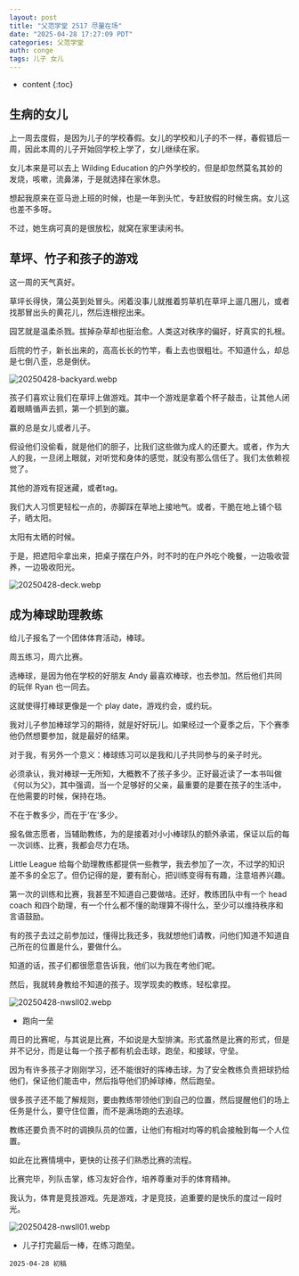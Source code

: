 ```yaml
---
layout: post
title: "父范学堂 2517 尽量在场"
date: "2025-04-28 17:27:09 PDT"
categories: 父范学堂
auth: conge
tags: 儿子 女儿 
---
```

* content
{:toc}

## 生病的女儿

上一周去度假，是因为儿子的学校春假。女儿的学校和儿子的不一样，春假错后一周，因此本周的儿子开始回学校上学了，女儿继续在家。

女儿本来是可以去上 Wilding Education 的户外学校的，但是却忽然莫名其妙的发烧，咳嗽，流鼻涕，于是就选择在家休息。





想起我原来在亚马逊上班的时候，也是一年到头忙，专赶放假的时候生病。女儿这也差不多呀。

不过，她生病可真的是很放松，就窝在家里读闲书。

## 草坪、竹子和孩子的游戏

这一周的天气真好。

草坪长得快，蒲公英到处冒头。闲着没事儿就推着剪草机在草坪上遛几圈儿，或者找那冒出头的黄花儿，然后连根挖出来。

园艺就是温柔杀戮。拔掉杂草却也挺治愈。人类这对秩序的偏好，好真实的扎根。

后院的竹子，新长出来的，高高长长的竹竿，看上去也很粗壮。不知道什么，却总是七倒八歪，总是倒伏。

![20250428-backyard.webp](https://s2.loli.net/2025/04/29/ZViM2twsAXbY8yn.webp)

孩子们喜欢让我们在草坪上做游戏。其中一个游戏是拿着个杯子敲击，让其他人闭着眼睛循声去抓，第一个抓到的赢。

赢的总是女儿或者儿子。

假设他们没偷看，就是他们的胆子，比我们这些做为成人的还要大。或者，作为大人的我，一旦闭上眼就，对听觉和身体的感觉，就没有那么信任了。我们太依赖视觉了。

其他的游戏有捉迷藏，或者tag。

我们大人习惯更轻松一点的，赤脚踩在草地上接地气。或者，干脆在地上铺个毯子，晒太阳。

太阳有太晒的时候。

于是，把遮阳伞拿出来，把桌子摆在户外，时不时的在户外吃个晚餐，一边吸收营养，一边吸收阳光。

![20250428-deck.webp](https://s2.loli.net/2025/04/29/RSpEgTvFNtAo3Us.webp)

## 成为棒球助理教练

给儿子报名了一个团体体育活动，棒球。

周五练习，周六比赛。

选棒球，是因为他在学校的好朋友 Andy 最喜欢棒球，也去参加。然后他们共同的玩伴 Ryan 也一同去。

这就使得打棒球更像是一个 play date，游戏约会，或约玩。

我对儿子参加棒球学习的期待，就是好好玩儿。如果经过一个夏季之后，下个赛季他仍然想要参加，就是最好的结果。

对于我，有另外一个意义：棒球练习可以是我和儿子共同参与的亲子时光。

必须承认，我对棒球一无所知，大概教不了孩子多少。正好最近读了一本书叫做《何以为父》，其中强调，当一个足够好的父亲，最重要的是要在孩子的生活中，在他需要的时候，保持在场。

不在于教多少，而在于‘在’多少。

报名做志愿者，当辅助教练，为的是接着对小小棒球队的额外承诺，保证以后的每一次训练、比赛，我都会尽力在场。

Little League 给每个助理教练都提供一些教学，我去参加了一次，不过学的知识差不多的全忘了。但仍记得的是，要有耐心，把训练变得有有趣，注意培养兴趣。

第一次的训练和比赛，我甚至不知道自己要做啥。还好，教练团队中有一个 head coach 和四个助理，有一个什么都不懂的助理算不得什么，至少可以维持秩序和言语鼓励。

有的孩子去过之前参加过，懂得比我还多，我就想他们请教，问他们知道不知道自己所在的位置是什么，要做什么。

知道的话，孩子们都很愿意告诉我，他们以为我在考他们呢。

然后，我就转身教给不知道的孩子。现学现卖的教练，轻松拿捏。

![20250428-nwsll02.webp](https://s2.loli.net/2025/04/29/SjcQzWqb4P6kYaL.webp)

* 跑向一垒

周日的比赛呢，与其说是比赛，不如说是大型排演。形式虽然是比赛的形式，但是并不记分，而是让每一个孩子都有机会击球，跑垒，和接球，守垒。

因为有许多孩子才刚刚学习，还不能很好的挥棒击球，为了安全教练负责把球扔给他们，保证他们能击中，然后指导他们扔掉球棒，然后跑垒。

很多孩子还不能了解规则，要由教练带领他们到自己的位置，然后提醒他们的场上任务是什么，要守住位置，而不是满场跑的去追球。

教练还要负责不时的调换队员的位置，让他们有相对均等的机会接触到每一个人位置。

如此在比赛情境中，更快的让孩子们熟悉比赛的流程。

比赛完毕，列队击掌，练习友好合作，培养尊重对手的体育精神。

我认为，体育是竞技游戏。先是游戏，才是竞技，追重要的是快乐的度过一段时光。

![20250428-nwsll01.webp](https://s2.loli.net/2025/04/29/egA1sUE2Ntc8n9I.webp)

* 儿子打完最后一棒，在练习跑垒。

```
2025-04-28 初稿
```
